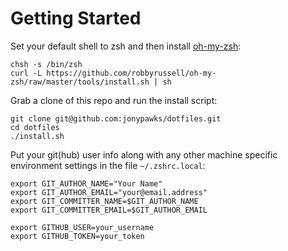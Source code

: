 # Getting Started

Set your default shell to zsh and then install [oh-my-zsh](https://github.com/robbyrussell/oh-my-zsh):

    chsh -s /bin/zsh
    curl -L https://github.com/robbyrussell/oh-my-zsh/raw/master/tools/install.sh | sh

Grab a clone of this repo and run the install script:

    git clone git@github.com:jonypawks/dotfiles.git
    cd dotfiles
    ./install.sh

Put your git(hub) user info along with any other machine specific environment settings in the file `~/.zshrc.local`:

    export GIT_AUTHOR_NAME="Your Name"
    export GIT_AUTHOR_EMAIL="your@email.address"
    export GIT_COMMITTER_NAME=$GIT_AUTHOR_NAME
    export GIT_COMMITTER_EMAIL=$GIT_AUTHOR_EMAIL
    
    export GITHUB_USER=your_username
    export GITHUB_TOKEN=your_token

